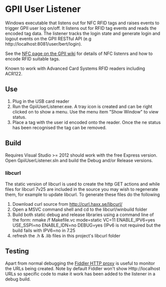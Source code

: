 # GPII User Listener

Windows executable that listens out for NFC RFID tags and raises events to trigger GPII user log on/off. It listens out for RFID tag events and reads the encoded tag data. The listener tracks the login state and generate login and logout events on the GPII RESTful API (e.g http://localhost:8081/user/bert/login).

See the [NFC page on the GPII wiki](http://wiki.gpii.net/index.php/Using_the_NFC_Listener) for details of NFC listenrs and how to encode RFID suitable tags.

Known to work with Advanced Card Systems RFID readers including ACR122.

## Use

1. Plug in the USB card reader
2. Run the GpiiUserListener.exe. A tray icon is created and can be right clicked on to show a menu. Use the menu item "Show Window" to view status.
3. Place a tag with the user id encoded onto the reader. Once the ne status has been recognised the tag can be removed.

## Build

Requires Visual Studio >= 2012 should work with the free Express version. 
Open GpiiUserListener.sln and build the Debug and/or Release versions.

### libcurl

The static version of libcurl is used to create the http GET actions and while files for libcurl 7v25 are included in the source you may wish to regenerate them, for example to update libcurl. To generate these files do the following

1. Download curl source from http://curl.haxx.se/libcurl/
2. Open a MSVC command shell and cd to the libcurl/winbuild folder
3. Build both static debug and release libraries using a command line of the form:
     nmake /f Makefile.vc mode=static VC=11 ENABLE_IPV6=yes USE_SSPI=no ENABLE_IDN=no DEBUG=yes
	(IPv6 is not required but the build fails with IPV6=no in 7.25
4. refresh the .h & .lib files in this project's libcurl folder

## Testing 

Apart from normal debugging the [Fiddler HTTP proxy](http://fiddler2.com/) is useful to monitor the URLs being created. Note by default Fiddler won't show Http://localhost URLs so specific code to make it work has been added to the listener in a debug build.
